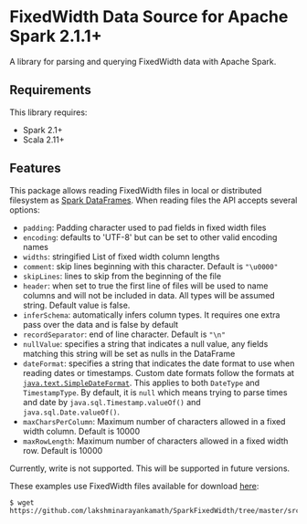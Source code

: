 # FixedWidth Data Source for Apache Spark 2.1.1+

A library for parsing and querying FixedWidth data with Apache Spark.

## Requirements

This library requires: 
* Spark 2.1+
* Scala 2.11+

## Features
This package allows reading FixedWidth files in local or distributed filesystem as [Spark DataFrames](https://spark.apache.org/docs/2.1.0/sql-programming-guide.html).
When reading files the API accepts several options:
* `padding`: Padding character used to pad fields in fixed width files
* `encoding`: defaults to 'UTF-8' but can be set to other valid encoding names
* `widths`: stringified List of fixed width column lengths
* `comment`: skip lines beginning with this character. Default is `"\u0000"`
* `skipLines`: lines to skip from the beginning of the file
* `header`: when set to true the first line of files will be used to name columns and will not be included in data. All types will be assumed string. Default value is false.
* `inferSchema`: automatically infers column types. It requires one extra pass over the data and is false by default
* `recordSeparator`: end of line character. Default is `"\n"`
* `nullValue`: specifies a string that indicates a null value, any fields matching this string will be set as nulls in the DataFrame
* `dateFormat`: specifies a string that indicates the date format to use when reading dates or timestamps. Custom date formats follow the formats at [`java.text.SimpleDateFormat`](https://docs.oracle.com/javase/7/docs/api/java/text/SimpleDateFormat.html). This applies to both `DateType` and `TimestampType`. By default, it is `null` which means trying to parse times and date by `java.sql.Timestamp.valueOf()` and `java.sql.Date.valueOf()`.
* `maxCharsPerColumn`: Maximum number of characters allowed in a fixed width column. Default is 10000
* `maxRowLength`: Maximum number of characters allowed in a fixed width row. Default is 10000


Currently, write is not supported. This will be supported in future versions.

These examples use FixedWidth files available for download [here](https://github.com/lakshminarayankamath/SparkFixedWidth/tree/master/src/test/resources):

```
$ wget https://github.com/lakshminarayankamath/SparkFixedWidth/tree/master/src/test/resources
```
